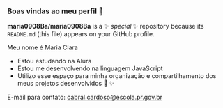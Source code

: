 ### Boas vindas ao meu perfil 💙


**maria0908Ba/maria0908Ba** is a ✨ _special_ ✨ repository because its `README.md` (this file) appears on your GitHub profile.

Meu nome é Maria Clara
- Estou estudando na Alura
- Estou me desenvolvendo na linguagem JavaScript
- Utilizo esse espaço para minha organização e 
compartilhamento dos meus projetos desenvolvidos 💛 ✨

E-mail para contato: cabral.cardoso@escola.pr.gov.br


